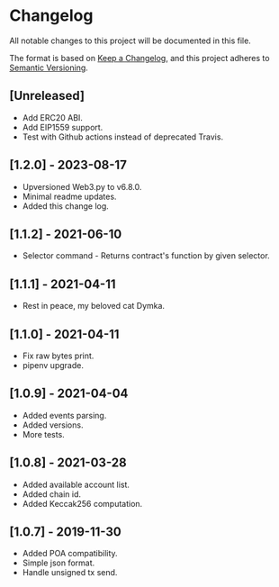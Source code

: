 # Changelog

All notable changes to this project will be documented in this file.

The format is based on [Keep a Changelog](https://keepachangelog.com/en/1.0.0/),
and this project adheres to [Semantic Versioning](https://semver.org/spec/v2.0.0.html).


## [Unreleased]

- Add ERC20 ABI.
- Add EIP1559 support.
- Test with Github actions instead of deprecated Travis.


## [1.2.0] - 2023-08-17

- Upversioned Web3.py to v6.8.0.
- Minimal readme updates.
- Added this change log.


## [1.1.2] - 2021-06-10

- Selector command - Returns contract's function by given selector.


## [1.1.1] - 2021-04-11

- Rest in peace, my beloved cat Dymka.


## [1.1.0] - 2021-04-11

- Fix raw bytes print.
- pipenv upgrade.


## [1.0.9] - 2021-04-04

- Added events parsing.
- Added versions.
- More tests.


## [1.0.8] - 2021-03-28

- Added available account list.
- Added chain id.
- Added Keccak256 computation.


## [1.0.7] - 2019-11-30

- Added POA compatibility.
- Simple json format.
- Handle unsigned tx send.
